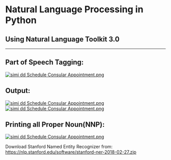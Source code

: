 # Natural Language Processing in Python
 ## Using Natural Language Toolkit 3.0
 
-----

## Part of Speech Tagging:
[![simi dd Schedule Consular Appointment.png](https://s19.postimg.cc/cp9xv948j/simi_dd_Schedule_Consular_Appointment.png)](https://postimg.cc/image/9v6sht227/)


## Output:
[![simi dd Schedule Consular Appointment.png](https://s19.postimg.cc/g07hmm8xf/simi_dd_Schedule_Consular_Appointment.png)](https://postimg.cc/image/ihj8tvstr/)
[![simi dd Schedule Consular Appointment.png](https://s19.postimg.cc/c2k7x7m43/simi_dd_Schedule_Consular_Appointment.png)](https://postimg.cc/image/tfuic2hf3/)
## Printing all Proper Noun(NNP):
[![simi dd Schedule Consular Appointment.png](https://s19.postimg.cc/790gscpmb/simi_dd_Schedule_Consular_Appointment.png)](https://postimg.cc/image/vpimmtqcv/)

Download Stanford Named Entity Recognizer from:
https://nlp.stanford.edu/software/stanford-ner-2018-02-27.zip
